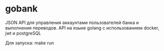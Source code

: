 # gobank
JSON API для управления аккаунтами пользователей банка и выполнения переводов. API на языке golang с использованием docker, jwt и postgreSQL

Для запуска: make run
